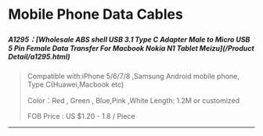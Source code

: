 # Mobile Phone Data Cables

##### 

##### **A1295：**[Wholesale ABS shell USB 3.1 Type C Adapter Male to Micro USB 5 Pin Female Data Transfer For Macbook Nokia N1 Tablet Meizu](/Product Detail/a1295.html)

> Compatible with:iPhone 5/6/7/8 ,Samsung Android mobile phone, Type C\(Huawei,Macbook etc\)
>
> Color：Red , Green , Blue,Pink ,White      Length: 1.2M or customized
>
> FOB Price : US $1.20 - 1.8 / Piece

---



